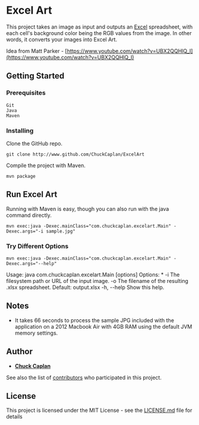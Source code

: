 # Excel Art

This project takes an image as input and outputs an [Excel](https://en.wikipedia.org/wiki/Microsoft_Excel "Excel") spreadsheet, with each cell&apos;s background color being the RGB values from the image. In other words, it converts your images into Excel Art.

Idea from Matt Parker - [https://www.youtube.com/watch?v=UBX2QQHlQ_I](https://www.youtube.com/watch?v=UBX2QQHlQ_I)

## Getting Started

### Prerequisites

```
Git
Java
Maven
```

### Installing

Clone the GitHub repo.

``
git clone http://www.github.com/ChuckCaplan/ExcelArt
``

Compile the project with Maven.

``
mvn package
``

## Run Excel Art
Running with Maven is easy, though you can also run with the java command directly.

``
mvn exec:java -Dexec.mainClass="com.chuckcaplan.excelart.Main" -Dexec.args="-i sample.jpg"
``

### Try Different Options
``
mvn exec:java -Dexec.mainClass="com.chuckcaplan.excelart.Main" -Dexec.args="--help"
``

 Usage: java com.chuckcaplan.excelart.Main [options]
  Options:
  \* -i
      The filesystem path or URL of the input image.
    -o
      The filename of the resulting .xlsx spreadsheet.
      Default: output.xlsx
    -h, --help
      Show this help.


## Notes

- It takes 66 seconds to process the sample JPG included with the application on a 2012 Macbook Air with 4GB RAM using the default JVM memory settings.

## Author

* **[Chuck Caplan](https://www.linkedin.com/in/charlescaplan/)**

See also the list of [contributors](https://github.com/your/project/contributors) who participated in this project.

## License

This project is licensed under the MIT License - see the [LICENSE.md](LICENSE.md) file for details
